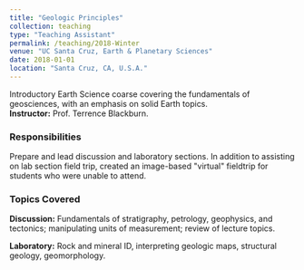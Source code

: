 ```yaml
---
title: "Geologic Principles"
collection: teaching
type: "Teaching Assistant"
permalink: /teaching/2018-Winter
venue: "UC Santa Cruz, Earth & Planetary Sciences"
date: 2018-01-01
location: "Santa Cruz, CA, U.S.A."
---
```


Introductory Earth Science coarse covering the fundamentals of geosciences, with an emphasis on solid Earth topics. <br><b>Instructor:</b> Prof. Terrence Blackburn.

### Responsibilities
Prepare and lead discussion and laboratory sections. In addition to assisting on lab section field trip, created an image-based "virtual" fieldtrip for students who were unable to attend.

### Topics Covered
<b>Discussion:</b> Fundamentals of stratigraphy, petrology, geophysics, and tectonics; manipulating units of measurement; review of lecture topics.

<b>Laboratory:</b> Rock and mineral ID, interpreting geologic maps, structural geology, geomorphology.
